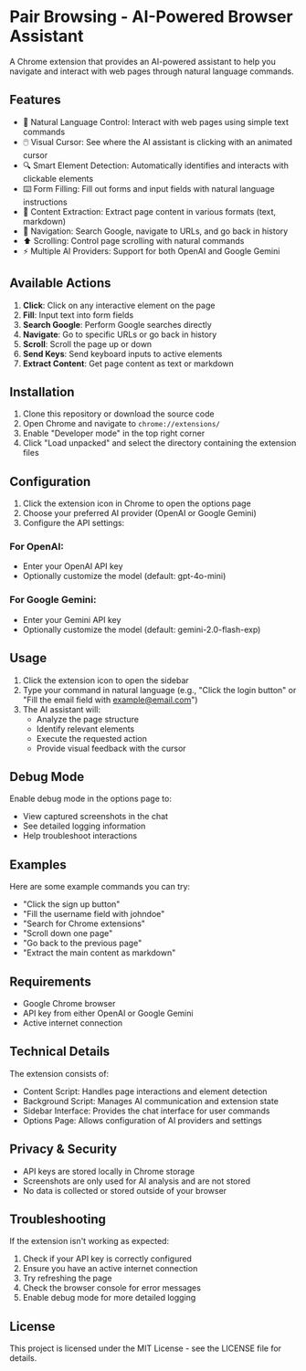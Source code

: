 # Pair Browsing - AI-Powered Browser Assistant

A Chrome extension that provides an AI-powered assistant to help you navigate and interact with web pages through natural language commands.

## Features

- 🤖 Natural Language Control: Interact with web pages using simple text commands
- 🖱️ Visual Cursor: See where the AI assistant is clicking with an animated cursor
- 🔍 Smart Element Detection: Automatically identifies and interacts with clickable elements
- ⌨️ Form Filling: Fill out forms and input fields with natural language instructions
- 📜 Content Extraction: Extract page content in various formats (text, markdown)
- 🔄 Navigation: Search Google, navigate to URLs, and go back in history
- ⬆️ Scrolling: Control page scrolling with natural commands
- ⚡ Multiple AI Providers: Support for both OpenAI and Google Gemini

## Available Actions

1. **Click**: Click on any interactive element on the page
2. **Fill**: Input text into form fields
3. **Search Google**: Perform Google searches directly
4. **Navigate**: Go to specific URLs or go back in history
5. **Scroll**: Scroll the page up or down
6. **Send Keys**: Send keyboard inputs to active elements
7. **Extract Content**: Get page content as text or markdown

## Installation

1. Clone this repository or download the source code
2. Open Chrome and navigate to `chrome://extensions/`
3. Enable "Developer mode" in the top right corner
4. Click "Load unpacked" and select the directory containing the extension files

## Configuration

1. Click the extension icon in Chrome to open the options page
2. Choose your preferred AI provider (OpenAI or Google Gemini)
3. Configure the API settings:

### For OpenAI:
- Enter your OpenAI API key
- Optionally customize the model (default: gpt-4o-mini)

### For Google Gemini:
- Enter your Gemini API key
- Optionally customize the model (default: gemini-2.0-flash-exp)

## Usage

1. Click the extension icon to open the sidebar
2. Type your command in natural language (e.g., "Click the login button" or "Fill the email field with example@email.com")
3. The AI assistant will:
   - Analyze the page structure
   - Identify relevant elements
   - Execute the requested action
   - Provide visual feedback with the cursor

## Debug Mode

Enable debug mode in the options page to:
- View captured screenshots in the chat
- See detailed logging information
- Help troubleshoot interactions

## Examples

Here are some example commands you can try:

- "Click the sign up button"
- "Fill the username field with johndoe"
- "Search for Chrome extensions"
- "Scroll down one page"
- "Go back to the previous page"
- "Extract the main content as markdown"

## Requirements

- Google Chrome browser
- API key from either OpenAI or Google Gemini
- Active internet connection

## Technical Details

The extension consists of:
- Content Script: Handles page interactions and element detection
- Background Script: Manages AI communication and extension state
- Sidebar Interface: Provides the chat interface for user commands
- Options Page: Allows configuration of AI providers and settings

## Privacy & Security

- API keys are stored locally in Chrome storage
- Screenshots are only used for AI analysis and are not stored
- No data is collected or stored outside of your browser

## Troubleshooting

If the extension isn't working as expected:
1. Check if your API key is correctly configured
2. Ensure you have an active internet connection
3. Try refreshing the page
4. Check the browser console for error messages
5. Enable debug mode for more detailed logging

## License

This project is licensed under the MIT License - see the LICENSE file for details. 